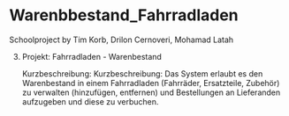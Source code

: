 # Warenbbestand_Fahrradladen
Schoolproject by Tim Korb, Drilon Cernoveri, Mohamad Latah

3. Projekt: Fahrradladen - Warenbestand

    Kurzbeschreibung: Kurzbeschreibung: Das System erlaubt es den Warenbestand in einem Fahrradladen (Fahrräder, Ersatzteile, Zubehör) zu verwalten (hinzufügen, entfernen)
    und Bestellungen an Lieferanden aufzugeben und diese zu verbuchen.
